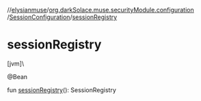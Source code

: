 //[elysianmuse](../../../index.md)/[org.darkSolace.muse.securityModule.configuration](../index.md)
/[SessionConfiguration](index.md)/[sessionRegistry](session-registry.md)

# sessionRegistry

[jvm]\

@Bean

fun [sessionRegistry](session-registry.md)(): SessionRegistry
